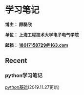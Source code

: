# 学习笔记

**博主： 顾磊欣** 

**单位： 上海工程技术大学电子电气学院**

**邮箱： 18017158729@163.com**

## Recent

### python学习笔记

[python基础](/docs/python_note/Python基础.md)(2019.11.27更新)

